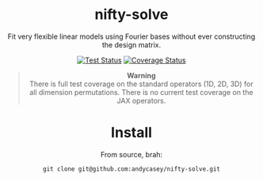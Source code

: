 <div align="Center">

# nifty-solve

Fit very flexible linear models using Fourier bases without ever constructing the design matrix.

[![Test Status](https://github.com/andycasey/nifty-solve/actions/workflows/ci.yml/badge.svg)](https://github.com/andycasey/nifty-solve/actions/workflows/ci.yml)
[![Coverage Status](https://coveralls.io/repos/github/andycasey/nifty-solve/badge.svg?branch=main&service=github)](https://coveralls.io/github/andycasey/nifty-solve?branch=main)

> **Warning**  
> There is full test coverage on the standard operators (1D, 2D, 3D) for all dimension permutations. There is no current test coverage on the JAX operators.

# Install

From source, brah:

```
git clone git@github.com:andycasey/nifty-solve.git
```

</div>
